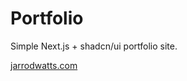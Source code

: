 # Portfolio

Simple Next.js + shadcn/ui portfolio site.

[jarrodwatts.com](https://jarrodwatts.com)
